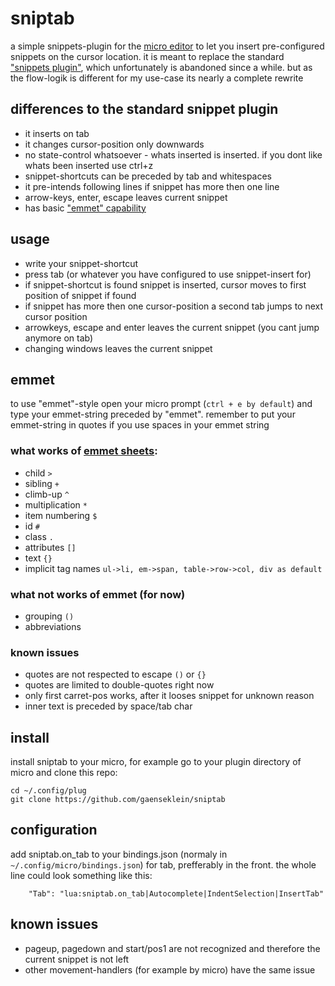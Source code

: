# sniptab
a simple snippets-plugin for the [micro editor](https://github.com/zyedidia/micro) to let you insert pre-configured snippets on the cursor location. 
it is meant to replace the standard ["snippets plugin"](https://github.com/micro-editor/updated-plugins/tree/master/micro-snippets-plugin), which 
unfortunately is abandoned since a while. 
but as the flow-logik is different for my use-case its nearly a complete rewrite

## differences to the standard snippet plugin
- it inserts on tab 
- it changes cursor-position only downwards
- no state-control whatsoever - whats inserted is inserted. if you dont like whats been inserted use ctrl+z
- snippet-shortcuts can be preceded by tab and whitespaces 
- it pre-intends following lines if snippet has more then one line
- arrow-keys, enter, escape leaves current snippet
- has basic ["emmet" capability](https://docs.emmet.io/cheat-sheet/)

## usage
- write your snippet-shortcut
- press tab (or whatever you have configured to use snippet-insert for)
- if snippet-shortcut is found snippet is inserted, cursor moves to first position of snippet if found
- if snippet has more then one cursor-position a second tab jumps to next cursor position
- arrowkeys, escape and enter leaves the current snippet (you cant jump anymore on tab)
- changing windows leaves the current snippet

## emmet
to use "emmet"-style open your micro prompt (`ctrl + e by default`) and type 
your emmet-string preceded by "emmet". 
remember to put your emmet-string in quotes if you use spaces in your emmet string
### what works of [emmet sheets](https://docs.emmet.io/cheat-sheet/):
- child `>`
- sibling `+`
- climb-up `^`
- multiplication `*`
- item numbering `$`
- id `#`
- class `.`
- attributes `[]`
- text `{}`
- implicit tag names `ul->li, em->span, table->row->col, div as default`

### what not works of emmet (for now)
- grouping `()`
- abbreviations

### known issues
- quotes are not respected to escape `()` or `{}`
- quotes are limited to double-quotes right now
- only first carret-pos works, after it looses snippet for unknown reason
- inner text is preceded by space/tab char 

## install 
install sniptab to your micro, for example go to your plugin directory of micro and clone this repo:
```
cd ~/.config/plug
git clone https://github.com/gaenseklein/sniptab
```

## configuration
add sniptab.on_tab to your bindings.json (normaly in `~/.config/micro/bindings.json`) for tab, 
prefferably in the front.
the whole line could look something like this:
```
	"Tab": "lua:sniptab.on_tab|Autocomplete|IndentSelection|InsertTab"
```

## known issues
- pageup, pagedown and start/pos1 are not recognized and therefore the current snippet is not left
- other movement-handlers (for example by micro) have the same issue